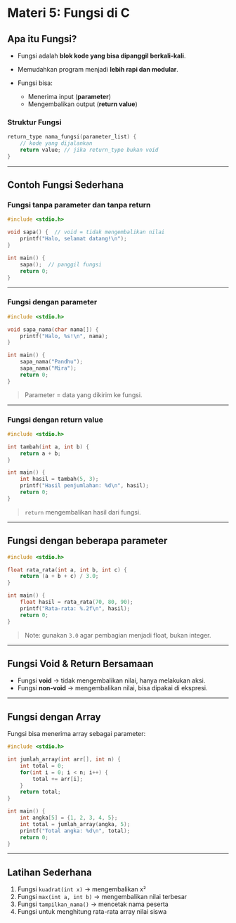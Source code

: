 # Materi 5: Fungsi di C

## Apa itu Fungsi?

* Fungsi adalah **blok kode yang bisa dipanggil berkali-kali**.
* Memudahkan program menjadi **lebih rapi dan modular**.
* Fungsi bisa:

  * Menerima input (**parameter**)
  * Mengembalikan output (**return value**)

### Struktur Fungsi

```c
return_type nama_fungsi(parameter_list) {
    // kode yang dijalankan
    return value; // jika return_type bukan void
}
```

---

## Contoh Fungsi Sederhana

### Fungsi tanpa parameter dan tanpa return

```c
#include <stdio.h>

void sapa() {  // void = tidak mengembalikan nilai
    printf("Halo, selamat datang!\n");
}

int main() {
    sapa();  // panggil fungsi
    return 0;
}
```

---

### Fungsi dengan parameter

```c
#include <stdio.h>

void sapa_nama(char nama[]) {
    printf("Halo, %s!\n", nama);
}

int main() {
    sapa_nama("Pandhu");
    sapa_nama("Mira");
    return 0;
}
```

> Parameter = data yang dikirim ke fungsi.

---

### Fungsi dengan return value

```c
#include <stdio.h>

int tambah(int a, int b) {
    return a + b;
}

int main() {
    int hasil = tambah(5, 3);
    printf("Hasil penjumlahan: %d\n", hasil);
    return 0;
}
```

> `return` mengembalikan hasil dari fungsi.

---

## Fungsi dengan beberapa parameter

```c
#include <stdio.h>

float rata_rata(int a, int b, int c) {
    return (a + b + c) / 3.0;
}

int main() {
    float hasil = rata_rata(70, 80, 90);
    printf("Rata-rata: %.2f\n", hasil);
    return 0;
}
```

> Note: gunakan `3.0` agar pembagian menjadi float, bukan integer.

---

## Fungsi Void & Return Bersamaan

* Fungsi **void** → tidak mengembalikan nilai, hanya melakukan aksi.
* Fungsi **non-void** → mengembalikan nilai, bisa dipakai di ekspresi.

---

## Fungsi dengan Array

Fungsi bisa menerima array sebagai parameter:

```c
#include <stdio.h>

int jumlah_array(int arr[], int n) {
    int total = 0;
    for(int i = 0; i < n; i++) {
        total += arr[i];
    }
    return total;
}

int main() {
    int angka[5] = {1, 2, 3, 4, 5};
    int total = jumlah_array(angka, 5);
    printf("Total angka: %d\n", total);
    return 0;
}
```

---

## Latihan Sederhana

1. Fungsi `kuadrat(int x)` → mengembalikan x²
2. Fungsi `max(int a, int b)` → mengembalikan nilai terbesar
3. Fungsi `tampilkan_nama()` → mencetak nama peserta
4. Fungsi untuk menghitung rata-rata array nilai siswa
